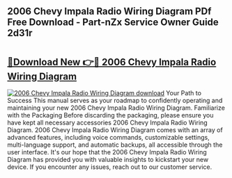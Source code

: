 ## 2006 Chevy Impala Radio Wiring Diagram PDf Free Download - Part-nZx Service Owner Guide 2d31r

# <h2><a href="http://dfp8mze.blite.top/?on=2006+Chevy+Impala+Radio+Wiring+Diagram">🔗Download New 👉🔴 2006 Chevy Impala Radio Wiring Diagram</a></h2>

[![2006 Chevy Impala Radio Wiring Diagram download](https://i.imgur.com/lujVjoI.png)](http://dfp8mze.blite.top/?on=2006+Chevy+Impala+Radio+Wiring+Diagram)
Your Path to Success This manual serves as your roadmap to confidently operating and maintaining your new 2006 Chevy Impala Radio Wiring Diagram. Familiarize with the Packaging Before discarding the packaging, please ensure you have kept all necessary accessories 2006 Chevy Impala Radio Wiring Diagram. 2006 Chevy Impala Radio Wiring Diagram comes with an array of advanced features, including voice commands, customizable settings, multi-language support, and automatic backups, all accessible through the user interface. It's our hope that the 2006 Chevy Impala Radio Wiring Diagram has provided you with valuable insights to kickstart your new device. If you encounter any issues, reach out to our customer service.
